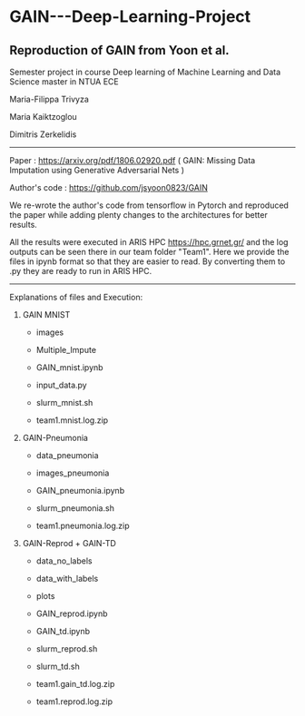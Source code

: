 # GAIN---Deep-Learning-Project
Reproduction of GAIN from Yoon et al. 
----------------------------------------------
Semester project in course Deep learning of Machine Learning and Data Science master in NTUA ECE

Maria-Filippa Trivyza 

Maria Kaiktzoglou

Dimitris Zerkelidis

----------------------------------------------

Paper : https://arxiv.org/pdf/1806.02920.pdf ( GAIN: Missing Data Imputation using Generative Adversarial Nets )

Author's code : https://github.com/jsyoon0823/GAIN

We re-wrote the author's code from tensorflow in Pytorch and reproduced the paper while adding plenty changes to the architectures for better results.


All the results were executed in ARIS HPC https://hpc.grnet.gr/ and the log outputs can be seen there in our team folder "Team1". Here we provide the files in ipynb format so that they are easier to read. By converting them to .py they are ready to run in ARIS HPC.

----------------------------------------------

Explanations of files and Execution:

1) GAIN MNIST
      - images
      
      - Multiple_Impute
      
      - GAIN_mnist.ipynb
      
      - input_data.py
      
      - slurm_mnist.sh
       
      - team1.mnist.log.zip

2) GAIN-Pneumonia

      - data_pneumonia
      
      - images_pneumonia
      
      - GAIN_pneumonia.ipynb
      
      - slurm_pneumonia.sh
      
      - team1.pneumonia.log.zip

3) GAIN-Reprod + GAIN-TD

      - data_no_labels
      
      - data_with_labels
      
      - plots
      
      - GAIN_reprod.ipynb
      
      - GAIN_td.ipynb
      
      - slurm_reprod.sh
      
      - slurm_td.sh
      
      - team1.gain_td.log.zip
      
      - team1.reprod.log.zip
